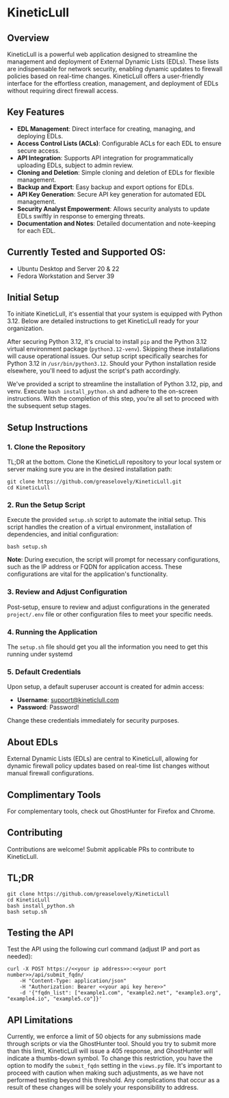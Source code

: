 # KineticLull

## Overview

KineticLull is a powerful web application designed to streamline the management and deployment of External Dynamic Lists (EDLs). These lists are indispensable for network security, enabling dynamic updates to firewall policies based on real-time changes. KineticLull offers a user-friendly interface for the effortless creation, management, and deployment of EDLs without requiring direct firewall access.

## Key Features

- **EDL Management**: Direct interface for creating, managing, and deploying EDLs.
- **Access Control Lists (ACLs)**: Configurable ACLs for each EDL to ensure secure access.
- **API Integration**: Supports API integration for programmatically uploading EDLs, subject to admin review.
- **Cloning and Deletion**: Simple cloning and deletion of EDLs for flexible management.
- **Backup and Export**: Easy backup and export options for EDLs.
- **API Key Generation**: Secure API key generation for automated EDL management.
- **Security Analyst Empowerment**: Allows security analysts to update EDLs swiftly in response to emerging threats.
- **Documentation and Notes**: Detailed documentation and note-keeping for each EDL.

## Currently Tested and Supported OS:

- Ubuntu Desktop and Server 20 & 22
- Fedora Workstation and Server 39

## Initial Setup

To initiate KineticLull, it's essential that your system is equipped with Python 3.12. Below are detailed instructions to get KineticLull ready for your organization.

After securing Python 3.12, it's crucial to install `pip` and the Python 3.12 virtual environment package (`python3.12-venv`). Skipping these installations will cause operational issues. Our setup script specifically searches for Python 3.12 in `/usr/bin/python3.12`. Should your Python installation reside elsewhere, you'll need to adjust the script's path accordingly.

We've provided a script to streamline the installation of Python 3.12, pip, and venv. Execute `bash install_python.sh` and adhere to the on-screen instructions. With the completion of this step, you're all set to proceed with the subsequent setup stages.

## Setup Instructions

### 1. Clone the Repository

TL;DR at the bottom.
Clone the KineticLull repository to your local system or server making sure you are in the desired installation path:

```
git clone https://github.com/greaselovely/KineticLull.git
cd KineticLull
```

### 2. Run the Setup Script

Execute the provided `setup.sh` script to automate the initial setup. This script handles the creation of a virtual environment, installation of dependencies, and initial configuration:

```
bash setup.sh
```

**Note**: During execution, the script will prompt for necessary configurations, such as the IP address or FQDN for application access. These configurations are vital for the application's functionality.

### 3. Review and Adjust Configuration

Post-setup, ensure to review and adjust configurations in the generated `project/.env` file or other configuration files to meet your specific needs.

### 4. Running the Application

The `setup.sh` file should get you all the information you need to get this running under systemd

### 5. Default Credentials

Upon setup, a default superuser account is created for admin access:

- **Username**: support@kineticlull.com
- **Password**: Password!

Change these credentials immediately for security purposes.

## About EDLs

External Dynamic Lists (EDLs) are central to KineticLull, allowing for dynamic firewall policy updates based on real-time list changes without manual firewall configurations.

## Complimentary Tools

For complementary tools, check out GhostHunter for Firefox and Chrome.

## Contributing

Contributions are welcome! Submit applicable PRs to contribute to KineticLull.


## TL;DR

```
git clone https://github.com/greaselovely/KineticLull
cd KineticLull
bash install_python.sh
bash setup.sh
```



## Testing the API

Test the API using the following curl command (adjust IP and port as needed):

```
curl -X POST https://<<your ip address>>:<<your port number>>/api/submit_fqdn/
    -H "Content-Type: application/json" 
    -H "Authorization: Bearer <<your api key here>>"
    -d '{"fqdn_list": ["example1.com", "example2.net", "example3.org", "example4.io", "example5.co"]}'
```

## API Limitations

Currently, we enforce a limit of 50 objects for any submissions made through scripts or via the GhostHunter tool. Should you try to submit more than this limit, KineticLull will issue a 405 response, and GhostHunter will indicate a thumbs-down symbol. To change this restriction, you have the option to modify the `submit_fqdn` setting in the `views.py` file. It's important to proceed with caution when making such adjustments, as we have not performed testing beyond this threshold. Any complications that occur as a result of these changes will be solely your responsibility to address.